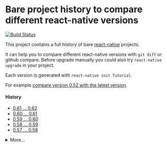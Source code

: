 # Bare project history to compare different react-native versions

[![Build Status](https://travis-ci.org/jerolimov/react-native-init-history.svg?branch=master)](https://travis-ci.org/jerolimov/react-native-init-history)

This project contains a full history of bare [react-native](http://facebook.github.io/react-native/) projects.

It can help you to compare different react-native versions with `git diff` or github compare.
Before upgrade manually you could also try `react-native upgrade` in your project.

Each version is generated with `react-native init Tutorial`.

For example [compare version 0.52 with the latest version](https://github.com/jerolimov/react-native-init-history/compare/0.52.0...master).

#### History

* [0.61 ... 0.62](https://github.com/jerolimov/react-native-init-history/compare/0.61.5...0.62.1)
* [0.60 ... 0.61](https://github.com/jerolimov/react-native-init-history/compare/0.60.5...0.61.5)
* [0.59 ... 0.60](https://github.com/jerolimov/react-native-init-history/compare/0.59.8...0.60.5)
* [0.58 ... 0.59](https://github.com/jerolimov/react-native-init-history/compare/0.58.3...0.59.8)
* [0.57 ... 0.58](https://github.com/jerolimov/react-native-init-history/compare/0.57.8...0.58.3)

<details>
<summary>More...</summary>

* [0.56 ... 0.57](https://github.com/jerolimov/react-native-init-history/compare/0.56.0...0.57.8)
* [0.55 ... 0.56](https://github.com/jerolimov/react-native-init-history/compare/0.55.3...0.56.0)
* [0.54 ... 0.55](https://github.com/jerolimov/react-native-init-history/compare/0.54.0...0.55.3)
* [0.53 ... 0.54](https://github.com/jerolimov/react-native-init-history/compare/0.53.0...0.54.0)
* [0.52 ... 0.53](https://github.com/jerolimov/react-native-init-history/compare/0.52.0...0.53.0)
* [0.51 ... 0.52](https://github.com/jerolimov/react-native-init-history/compare/0.51.0...0.52.0)
* [0.50 ... 0.51](https://github.com/jerolimov/react-native-init-history/compare/0.50.3...0.51.0)
* [0.49 ... 0.50](https://github.com/jerolimov/react-native-init-history/compare/0.49.3...0.50.3)
* [0.48 ... 0.49](https://github.com/jerolimov/react-native-init-history/compare/0.48.4...0.49.3)
* [0.47 ... 0.48](https://github.com/jerolimov/react-native-init-history/compare/0.47.2...0.48.4)
* [0.46 ... 0.47](https://github.com/jerolimov/react-native-init-history/compare/0.46.4...0.47.2)
* [0.45 ... 0.46](https://github.com/jerolimov/react-native-init-history/compare/0.45.1...0.46.4)
* [0.44 ... 0.45](https://github.com/jerolimov/react-native-init-history/compare/0.44.2...0.45.1)
* [0.43 ... 0.44](https://github.com/jerolimov/react-native-init-history/compare/0.43.3...0.44.2)
* [0.42 ... 0.43](https://github.com/jerolimov/react-native-init-history/compare/0.42.0...0.43.3)
* [0.41 ... 0.42](https://github.com/jerolimov/react-native-init-history/compare/0.41.2...0.42.0)
* [0.40 ... 0.41](https://github.com/jerolimov/react-native-init-history/compare/0.40.0...0.41.2)
* [0.39 ... 0.40](https://github.com/jerolimov/react-native-init-history/compare/0.39.0...0.40.0)
* [0.38 ... 0.39](https://github.com/jerolimov/react-native-init-history/compare/0.38.0...0.39.0)
* [0.37 ... 0.38](https://github.com/jerolimov/react-native-init-history/compare/0.37.0...0.38.0)
* [0.36 ... 0.37](https://github.com/jerolimov/react-native-init-history/compare/0.36.0...0.37.0)
* [0.35 ... 0.36](https://github.com/jerolimov/react-native-init-history/compare/0.35.0...0.36.0)
* [0.34 ... 0.35](https://github.com/jerolimov/react-native-init-history/compare/0.34.0...0.35.0)
* [0.33 ... 0.34](https://github.com/jerolimov/react-native-init-history/compare/0.33.0...0.34.0)
* [0.32 ... 0.33](https://github.com/jerolimov/react-native-init-history/compare/0.32.0...0.33.0)
* [0.31 ... 0.32](https://github.com/jerolimov/react-native-init-history/compare/0.31.0...0.32.0)
* [0.30 ... 0.31](https://github.com/jerolimov/react-native-init-history/compare/0.30.0...0.31.0)
* [0.29 ... 0.30](https://github.com/jerolimov/react-native-init-history/compare/0.29.2...0.30.0)
* [0.28 ... 0.29](https://github.com/jerolimov/react-native-init-history/compare/0.28.0...0.29.2)
* [0.27 ... 0.28](https://github.com/jerolimov/react-native-init-history/compare/0.27.2...0.28.0)
* [0.26 ... 0.27](https://github.com/jerolimov/react-native-init-history/compare/0.26.0...0.27.2)
* [0.25 ... 0.26](https://github.com/jerolimov/react-native-init-history/compare/0.25.1...0.26.0)
* [0.24 ... 0.25](https://github.com/jerolimov/react-native-init-history/compare/0.24.1...0.25.1)
* [0.23 ... 0.24](https://github.com/jerolimov/react-native-init-history/compare/0.23.0...0.24.1)
* [0.22 ... 0.23](https://github.com/jerolimov/react-native-init-history/compare/0.22.0...0.23.0)
* [0.21 ... 0.22](https://github.com/jerolimov/react-native-init-history/compare/0.21.0...0.22.0)
* [0.20 ... 0.21](https://github.com/jerolimov/react-native-init-history/compare/0.20.0...0.21.0)
* [0.19 ... 0.20](https://github.com/jerolimov/react-native-init-history/compare/0.19.0...0.20.0)
* [0.18 ... 0.19](https://github.com/jerolimov/react-native-init-history/compare/0.18.0...0.19.0)
* [0.17 ... 0.18](https://github.com/jerolimov/react-native-init-history/compare/0.17.0...0.18.0)
* [0.16 ... 0.17](https://github.com/jerolimov/react-native-init-history/compare/0.16.0...0.17.0)
* [0.15 ... 0.16](https://github.com/jerolimov/react-native-init-history/compare/0.15.0...0.16.0)
* [0.14 ... 0.15](https://github.com/jerolimov/react-native-init-history/compare/0.14.0...0.15.0)
* [0.13 ... 0.14](https://github.com/jerolimov/react-native-init-history/compare/0.13.0...0.14.0)
* [0.12 ... 0.13](https://github.com/jerolimov/react-native-init-history/compare/0.12.0...0.13.0)
* [0.11 ... 0.12](https://github.com/jerolimov/react-native-init-history/compare/0.11.0-rc...0.12.0)
* [0.10 ... 0.11](https://github.com/jerolimov/react-native-init-history/compare/0.10.0...0.11.0-rc)
* [0.9 ... 0.10](https://github.com/jerolimov/react-native-init-history/compare/0.9.0...0.10.0)
* [0.8 ... 0.9](https://github.com/jerolimov/react-native-init-history/compare/0.8.0...0.9.0)
* [0.7 ... 0.8](https://github.com/jerolimov/react-native-init-history/compare/0.7.0-rc.2...0.8.0)
* [0.6 ... 0.7](https://github.com/jerolimov/react-native-init-history/compare/0.6.0...0.7.0-rc.2)
* [0.5 ... 0.6](https://github.com/jerolimov/react-native-init-history/compare/0.5.0...0.6.0)
* [0.4 ... 0.5](https://github.com/jerolimov/react-native-init-history/compare/0.4.0...0.5.0)
* [0.3 ... 0.4](https://github.com/jerolimov/react-native-init-history/compare/0.3.0...0.4.0)
* [0.2 ... 0.3](https://github.com/jerolimov/react-native-init-history/compare/0.2.0...0.3.0)
* [0.1 ... 0.2](https://github.com/jerolimov/react-native-init-history/compare/0.1.0...0.2.0)

</details>
